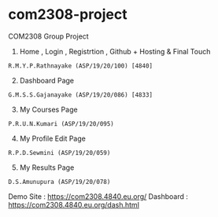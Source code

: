 # com2308-project
COM2308 Group Project


01. Home , Login , Registrtion , Github + Hosting & Final Touch
```
R.M.Y.P.Rathnayake (ASP/19/20/100) [4840]
```

02. Dashboard Page
```
G.M.S.S.Gajanayake (ASP/19/20/086) [4833]
```

03. My Courses Page 
```
P.R.U.N.Kumari (ASP/19/20/095) 
```

04.  My Profile Edit Page
```
R.P.D.Sewmini (ASP/19/20/059)
```

05. My Results Page
```
D.S.Amunupura (ASP/19/20/078)
```


Demo Site : https://com2308.4840.eu.org/
Dashboard : https://com2308.4840.eu.org/dash.html

